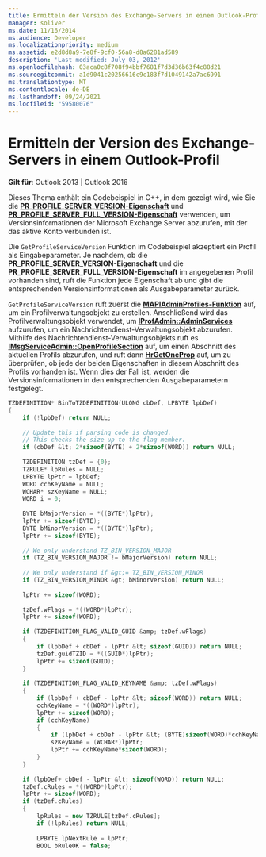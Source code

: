 ```yaml
---
title: Ermitteln der Version des Exchange-Servers in einem Outlook-Profil
manager: soliver
ms.date: 11/16/2014
ms.audience: Developer
ms.localizationpriority: medium
ms.assetid: e2d8d8a9-7e8f-9cf0-56a8-d8a6281ad589
description: 'Last modified: July 03, 2012'
ms.openlocfilehash: 03aca0c8f708f94bbf7681f7d3d36b63f4c88d21
ms.sourcegitcommit: a1d9041c20256616c9c183f7d1049142a7ac6991
ms.translationtype: MT
ms.contentlocale: de-DE
ms.lasthandoff: 09/24/2021
ms.locfileid: "59580076"
---
```

# <a name="detect-the-version-of-exchange-server-in-an-outlook-profile"></a>Ermitteln der Version des Exchange-Servers in einem Outlook-Profil

**Gilt für**: Outlook 2013 | Outlook 2016 
  
Dieses Thema enthält ein Codebeispiel in C++, in dem gezeigt wird, wie Sie die **[PR_PROFILE_SERVER_VERSION-Eigenschaft](pidtagprofileserverversion-canonical-property.md)** und **[PR_PROFILE_SERVER_FULL_VERSION-Eigenschaft](pidtagprofileserverfullversion-canonical-property.md)** verwenden, um Versionsinformationen der Microsoft Exchange Server abzurufen, mit der das aktive Konto verbunden ist. 
  
Die  `GetProfileServiceVersion` Funktion im Codebeispiel akzeptiert ein Profil als Eingabeparameter. Je nachdem, ob die **PR_PROFILE_SERVER_VERSION-Eigenschaft** und die **PR_PROFILE_SERVER_FULL_VERSION-Eigenschaft** im angegebenen Profil vorhanden sind, ruft die Funktion jede Eigenschaft ab und gibt die entsprechenden Versionsinformationen als Ausgabeparameter zurück. 
  
`GetProfileServiceVersion` ruft zuerst die **[MAPIAdminProfiles-Funktion](mapiadminprofiles.md)** auf, um ein Profilverwaltungsobjekt zu erstellen. Anschließend wird das Profilverwaltungsobjekt verwendet, um **[IProfAdmin::AdminServices](iprofadmin-adminservices.md)** aufzurufen, um ein Nachrichtendienst-Verwaltungsobjekt abzurufen. Mithilfe des Nachrichtendienst-Verwaltungsobjekts ruft es **[IMsgServiceAdmin::OpenProfileSection](imsgserviceadmin-openprofilesection.md)** auf, um einen Abschnitt des aktuellen Profils abzurufen, und ruft dann **[HrGetOneProp](hrgetoneprop.md)** auf, um zu überprüfen, ob jede der beiden Eigenschaften in diesem Abschnitt des Profils vorhanden ist. Wenn dies der Fall ist, werden die Versionsinformationen in den entsprechenden Ausgabeparametern festgelegt. 
  
```cpp
TZDEFINITION* BinToTZDEFINITION(ULONG cbDef, LPBYTE lpbDef) 
{ 
    if (!lpbDef) return NULL; 
 
    // Update this if parsing code is changed. 
    // This checks the size up to the flag member. 
    if (cbDef &lt; 2*sizeof(BYTE) + 2*sizeof(WORD)) return NULL; 
 
    TZDEFINITION tzDef = {0}; 
    TZRULE* lpRules = NULL; 
    LPBYTE lpPtr = lpbDef; 
    WORD cchKeyName = NULL; 
    WCHAR* szKeyName = NULL; 
    WORD i = 0; 
 
    BYTE bMajorVersion = *((BYTE*)lpPtr); 
    lpPtr += sizeof(BYTE); 
    BYTE bMinorVersion = *((BYTE*)lpPtr); 
    lpPtr += sizeof(BYTE); 
 
    // We only understand TZ_BIN_VERSION_MAJOR 
    if (TZ_BIN_VERSION_MAJOR != bMajorVersion) return NULL; 
 
    // We only understand if &gt;= TZ_BIN_VERSION_MINOR 
    if (TZ_BIN_VERSION_MINOR &gt; bMinorVersion) return NULL; 
 
    lpPtr += sizeof(WORD); 
 
    tzDef.wFlags = *((WORD*)lpPtr); 
    lpPtr += sizeof(WORD); 
 
    if (TZDEFINITION_FLAG_VALID_GUID &amp; tzDef.wFlags) 
    { 
        if (lpbDef + cbDef - lpPtr &lt; sizeof(GUID)) return NULL; 
        tzDef.guidTZID = *((GUID*)lpPtr); 
        lpPtr += sizeof(GUID); 
    } 
 
    if (TZDEFINITION_FLAG_VALID_KEYNAME &amp; tzDef.wFlags) 
    { 
        if (lpbDef + cbDef - lpPtr &lt; sizeof(WORD)) return NULL; 
        cchKeyName = *((WORD*)lpPtr); 
        lpPtr += sizeof(WORD); 
        if (cchKeyName) 
        { 
            if (lpbDef + cbDef - lpPtr &lt; (BYTE)sizeof(WORD)*cchKeyName) return NULL; 
            szKeyName = (WCHAR*)lpPtr; 
            lpPtr += cchKeyName*sizeof(WORD); 
        } 
    } 
 
    if (lpbDef+ cbDef - lpPtr &lt; sizeof(WORD)) return NULL; 
    tzDef.cRules = *((WORD*)lpPtr); 
    lpPtr += sizeof(WORD); 
    if (tzDef.cRules) 
    { 
        lpRules = new TZRULE[tzDef.cRules]; 
        if (!lpRules) return NULL; 
 
        LPBYTE lpNextRule = lpPtr; 
        BOOL bRuleOK = false; 

```


